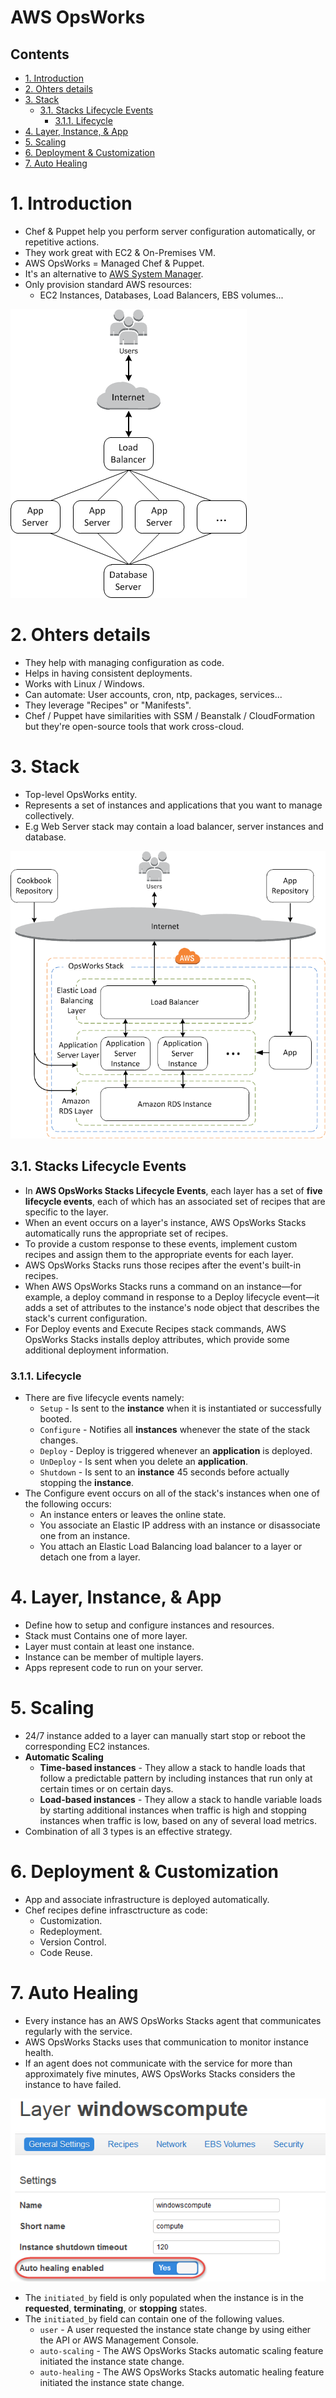 # AWS OpsWorks<!-- omit in toc -->

## Contents <!-- omit in toc -->

- [1. Introduction](#1-introduction)
- [2. Ohters details](#2-ohters-details)
- [3. Stack](#3-stack)
  - [3.1. Stacks Lifecycle Events](#31-stacks-lifecycle-events)
    - [3.1.1. Lifecycle](#311-lifecycle)
- [4. Layer, Instance, \& App](#4-layer-instance--app)
- [5. Scaling](#5-scaling)
- [6. Deployment \& Customization](#6-deployment--customization)
- [7. Auto Healing](#7-auto-healing)

# 1. Introduction

- Chef & Puppet help you perform server configuration automatically, or repetitive actions.
- They work great with EC2 & On-Premises VM.
- AWS OpsWorks = Managed Chef & Puppet.
- It's an alternative to [AWS System Manager](AWS%20Systems%20Manager.md).
- Only provision standard AWS resources:
  - EC2 Instances, Databases, Load Balancers, EBS volumes...

![AWS OpsWorks](/Images/AWSOpsWorksGeneralDiagram.png)

# 2. Ohters details

- They help with managing configuration as code.
- Helps in having consistent deployments.
- Works with Linux / Windows.
- Can automate: User accounts, cron, ntp, packages, services...
- They leverage "Recipes" or "Manifests".
- Chef / Puppet have similarities with SSM / Beanstalk / CloudFormation but they're open-source tools that work cross-cloud.

# 3. Stack

- Top-level OpsWorks entity.
- Represents a set of instances and applications that you want to manage collectively.
- E.g Web Server stack may contain a load balancer, server instances and database.

![AWS OpsWorks Stacks](/Images/AWSOpsWorksStacks.png)

## 3.1. Stacks Lifecycle Events

- In **AWS OpsWorks Stacks Lifecycle Events**, each layer has a set of **five lifecycle events**, each of which has an associated set of recipes that are specific to the layer.
- When an event occurs on a layer's instance, AWS OpsWorks Stacks automatically runs the appropriate set of recipes.
- To provide a custom response to these events, implement custom recipes and assign them to the appropriate events for each layer.
- AWS OpsWorks Stacks runs those recipes after the event's built-in recipes.
- When AWS OpsWorks Stacks runs a command on an instance—for example, a deploy command in response to a Deploy lifecycle event—it adds a set of attributes to the instance's node object that describes the stack's current configuration.
- For Deploy events and Execute Recipes stack commands, AWS OpsWorks Stacks installs deploy attributes, which provide some additional deployment information.

### 3.1.1. Lifecycle

- There are five lifecycle events namely:
  - `Setup` - Is sent to the **instance** when it is instantiated or successfully booted.
  - `Configure` - Notifies all **instances** whenever the state of the stack changes.
  - `Deploy` - Deploy is triggered whenever an **application** is deployed.
  - `UnDeploy` - Is sent when you delete an **application**.
  - `Shutdown` - Is sent to an **instance** 45 seconds before actually stopping the **instance**.
- The Configure event occurs on all of the stack's instances when one of the following occurs:
  - An instance enters or leaves the online state.
  - You associate an Elastic IP address with an instance or disassociate one from an instance.
  - You attach an Elastic Load Balancing load balancer to a layer or detach one from a layer.

# 4. Layer, Instance, & App

- Define how to setup and configure instances and resources.
- Stack must Contains one of more layer.
- Layer must contain at least one instance.
- Instance can be member of multiple layers.
- Apps represent code to run on your server.

# 5. Scaling

- 24/7 instance added to a layer can manually start stop or reboot the corresponding EC2 instances.
- **Automatic Scaling**
  - **Time-based instances** - They allow a stack to handle loads that follow a predictable pattern by including instances that run only at certain times or on certain days.
  - **Load-based instances** - They allow a stack to handle variable loads by starting additional instances when traffic is high and stopping instances when traffic is low, based on any of several load metrics.
- Combination of all 3 types is an effective strategy.

# 6. Deployment & Customization

- App and associate infrastructure is deployed automatically.
- Chef recipes define infrasctructure as code:
  - Customization.
  - Redeployment.
  - Version Control.
  - Code Reuse.

# 7. Auto Healing

- Every instance has an AWS OpsWorks Stacks agent that communicates regularly with the service.
- AWS OpsWorks Stacks uses that communication to monitor instance health.
- If an agent does not communicate with the service for more than approximately five minutes, AWS OpsWorks Stacks considers the instance to have failed.

![AutoHealing](/Images/AWSOpsWorksAutoHealing.png)

- The `initiated_by` field is only populated when the instance is in the **requested**, **terminating**, or **stopping** states.
- The `initiated_by` field can contain one of the following values.
  - `user` - A user requested the instance state change by using either the API or AWS Management Console.
  - `auto-scaling` - The AWS OpsWorks Stacks automatic scaling feature initiated the instance state change.
  - `auto-healing` - The AWS OpsWorks Stacks automatic healing feature initiated the instance state change.
